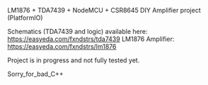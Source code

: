 LM1876 + TDA7439 + NodeMCU + CSR8645 DIY Amplifier project (PlatformIO)

Schematics (TDA7439 and logic) available here: https://easyeda.com/fxndstrs/tda7439 LM1876 Amplifier: https://easyeda.com/fxndstrs/lm1876

Project is in progress and not fully tested yet.

Sorry_for_bad_C++